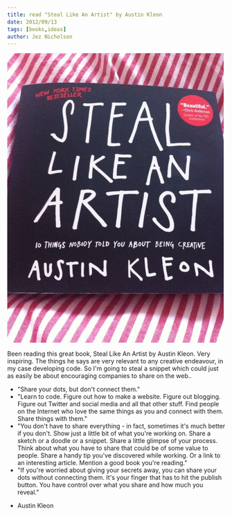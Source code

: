 ```yaml
---
title: read "Steal Like An Artist" by Austin Kleon
date: 2012/09/13
tags: [books,ideas]
author: Jez Nicholson
---
```

<a href="/media/getfile/files.posterous.com/jnicho02/ssGtuHlwfmuwaesqIGyBcvHyvzkIAkjsFJGzbeEgwrcAznufsljBtGmkcsDj/p198.jpg.scaled1000.jpg"><img alt="P198" height="669" src="/media/getfile/files.posterous.com/jnicho02/ssGtuHlwfmuwaesqIGyBcvHyvzkIAkjsFJGzbeEgwrcAznufsljBtGmkcsDj/p198.jpg.scaled500.jpg" width="500" /></a>

Been reading this great book, Steal Like An Artist by Austin Kleon. Very inspiring. The things he says are very relevant to any creative endeavour, in my case developing code. So I'm going to steal a snippet which could just as easily be about encouraging companies to share on the web..

* "Share your dots, but don't connect them."
* "Learn to code. Figure out how to make a website. Figure out blogging. Figure out Twitter and social media and all that other stuff. Find people on the Internet who love the same things as you and connect with them. Share things with them."
* "You don't have to share everything - in fact, sometimes it's much better if you don't. Show just a little bit of what you're working on. Share a sketch or a doodle or a snippet. Share a little glimpse of your process. Think about what you have to share that could be of some value to people. Share a handy tip you've discovered while working. Or a link to an interesting article. Mention a good book you're reading."
* "If you're worried about giving your secrets away, you can share your dots without connecting them. It's your finger that has to hit the publish button. You have control over what you share and how much you reveal."
- Austin Kleon